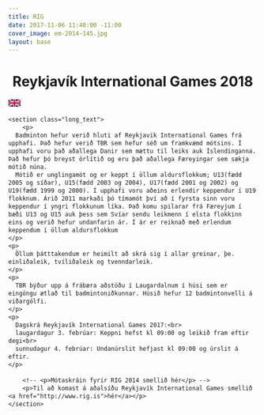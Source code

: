 ```yaml
---
title: RIG
date: 2017-11-06 11:48:00 -11:00
cover_image: em-2014-145.jpg
layout: base
---
```


<head>
	<link href='http://fonts.googleapis.com/css?family=Lobster' rel='stylesheet' type='text/css'>
</head>
<body>
	<h1 class="board_text" align="center">Reykjavík International Games 2018</h1>
  <a href="/RIG-ENG">
    <img src="/images/uk-flag.png" class="language-flag"><img>
  </a>

	<section class="long_text">
		<p>
      Badminton hefur verið hluti af Reykjavik International Games frá upphafi. Það hefur verið TBR sem hefur séð um framkvæmd mótsins. Í upphafi voru það aðallega Danir sem mættu til leiks auk Íslendinganna. Það hefur þó breyst örlítið og eru það aðallega Færeyingar sem sækja mótið núna.
      Mótið er unglingamót og er keppt í öllum aldursflokkum; U13(fædd 2005 og síðar), U15(fædd 2003 og 2004), U17(fædd 2001 og 2002) og U19(fædd 1999 og 2000). Í upphafi voru aðeins erlendir keppendur í U19 flokknum. Árið 2011 markaði þó tímamót því að í fyrsta sinn voru keppendur í yngri flokkunum líka. Það komu spilarar frá Færeyjum í bæði U13 og U15 auk þess sem Svíar sendu leikmenn í elsta flokkinn eins og verið hefur undanfarin ár. Í ár er reiknað með erlendum keppendum í öllum aldursflokkum
    </p>
    <p>
      Öllum þátttakendum er heimilt að skrá sig í allar greinar, þe. einliðaleik, tvíliðaleik og tvenndarleik.
    </p>
    <p>
      TBR býður upp á frábæra aðstöðu í Laugardalnum í húsi sem er eingöngu ætlað til badmintoniðkunnar. Húsið hefur 12 badmintonvelli á viðargólfi.
    </p>
    <p>
      Dagskrá Reykjavík International Games 2017:<br>
      laugardagur 3. febrúar: Keppni hefst kl 09:00 og leikið fram eftir degi<br>
      sunnudagur 4. febrúar: Undanúrslit hefjast kl 09:00 og úrslit á eftir.
    </p>

		<!-- <p>Mótaskráin fyrir RIG 2014 smellið hér</p> -->
		<p>Til að komast á aðalsíðu Reykjavík International Games smellið <a href="http://www.rig.is">hér</a></p>
	</section>
</body>
